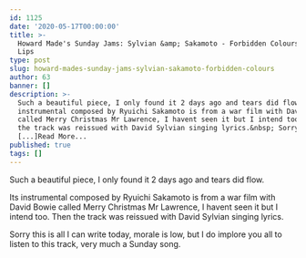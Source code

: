 ```yaml
---
id: 1125
date: '2020-05-17T00:00:00'
title: >-
  Howard Made's Sunday Jams: Sylvian &amp; Sakamoto - Forbidden Colours - Loose
  Lips
type: post
slug: howard-mades-sunday-jams-sylvian-sakamoto-forbidden-colours
author: 63
banner: []
description: >-
  Such a beautiful piece, I only found it 2 days ago and tears did flow. Its
  instrumental composed by Ryuichi Sakamoto is from a war film with David Bowie
  called Merry Christmas Mr Lawrence, I havent seen it but I intend too. Then
  the track was reissued with David Sylvian singing lyrics.&nbsp; Sorry this is
  [...]Read More...
published: true
tags: []
---
```

Such a beautiful piece, I only found it 2 days ago and tears did flow.

Its instrumental composed by Ryuichi Sakamoto is from a war film with David Bowie called Merry Christmas Mr Lawrence, I havent seen it but I intend too. Then the track was reissued with David Sylvian singing lyrics. 

Sorry this is all I can write today, morale is low, but I do implore you all to listen to this track, very much a Sunday song.